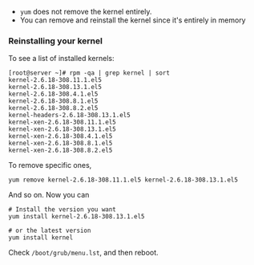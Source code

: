 * `yum` does not remove the kernel entirely.
* You can remove and reinstall the kernel since it's entirely in
    memory

### Reinstalling your kernel

To see a list of installed kernels:

    [root@server ~]# rpm -qa | grep kernel | sort  
    kernel-2.6.18-308.11.1.el5  
    kernel-2.6.18-308.13.1.el5  
    kernel-2.6.18-308.4.1.el5  
    kernel-2.6.18-308.8.1.el5  
    kernel-2.6.18-308.8.2.el5  
    kernel-headers-2.6.18-308.13.1.el5  
    kernel-xen-2.6.18-308.11.1.el5  
    kernel-xen-2.6.18-308.13.1.el5  
    kernel-xen-2.6.18-308.4.1.el5  
    kernel-xen-2.6.18-308.8.1.el5  
    kernel-xen-2.6.18-308.8.2.el5

To remove specific ones,

    yum remove kernel-2.6.18-308.11.1.el5 kernel-2.6.18-308.13.1.el5

And so on. Now you can

    # Install the version you want   
    yum install kernel-2.6.18-308.13.1.el5  
      
    # or the latest version  
    yum install kernel

Check `/boot/grub/menu.lst`, and then reboot.
